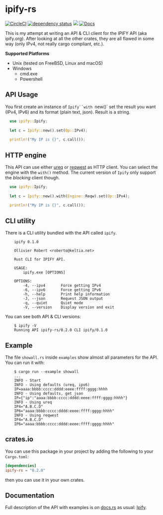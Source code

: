 # ipify-rs

[![CircleCI](https://circleci.com/gh/keltia/ipify-rs/tree/main.svg?style=shield)](https://circleci.com/gh/keltia/ipify-rs/tree/main)
[![dependency status](https://deps.rs/repo/github/keltia/ipify-rs/status.svg)](https://deps.rs/repo/github/keltia/ipify-rs)
[![](https://img.shields.io/crates/v/ipify-rs.svg)](https://crates.io/crates/ipify-rs)
[![Docs](https://docs.rs/ipify-rs/badge.svg)](https://docs.rs/ipify-rs)

This is my attempt at writing an API & CLI client for the IPIFY API (aka ipify.org).  After looking at all the other crates, they are all flawed in some way (only IPv4, not really cargo compliant, etc.).

**Supported Platforms**
* Unix (tested on FreeBSD, Linux and macOS)
* Windows
    * cmd.exe
    * Powershell

## API Usage

You first create an instance of `Ipify``with `new()` set the result you want (IPv4, IPv6) and its format (plain text, json).  Result is a string.

```rs
  use ipify::Ipify;
  
  let c = Ipify::new().set(Op::IPv4);
  
  println!("My IP is {}", c.call());
```

## HTTP engine

This API can use either [ureq] or [reqwest] as HTTP client.  You can select the engine with the `with()` method.  The current version of `Ipify` only support the *blocking* client though.

```rs
  use ipify::Ipify;
  
  let c = Ipify::new().with(Engine::Reqw).set(Op::IPv4);
  
  println!("My IP is {}", c.call());
```

[ureq]: https://docs.rs/crate/ureq/
[reqwest]: https://docs.rs/crate/reqwest/

## CLI utility

There is a CLI utility bundled with the API called `ipify`. 
```
    ipify 0.1.0
    
    Ollivier Robert <roberto@keltia.net>
    
    Rust CLI for IPIFY API.
    
    USAGE:
        ipify.exe [OPTIONS]
    
    OPTIONS:
        -4, --ipv4       Force getting IPv4
        -6, --ipv6       Force getting IPv6
        -h, --help       Print help information
        -J, --json       Request JSON output
        -q, --quiet      Quiet mode
        -V, --version    Display version and exit
```

You can see both API & CLI versions:
```
    $ ipify -V
    Running API ipify-rs/0.2.0 CLI ipify/0.1.0
```

## Example

The file `showall.rs` inside `examples` show almost all parameters for the API. You can run it with:
```
    $ cargo run --example showall
    ...   
    INFO - Start
    INFO - Using defaults (ureq, ipv6)
    IP=aaaa:bbbb:cccc:dddd:eeee:ffff:gggg:hhhh
    INFO - Using defaults, get json
    IP={"ip":"aaaa:bbbb:cccc:dddd:eeee:ffff:gggg:hhhh"}
    INFO - Using ureq
    IP4="A.B.C.D"
    IP6="aaaa:bbbb:cccc:dddd:eeee:ffff:gggg:hhhh"
    INFO - Using reqwest
    IP4="A.B.C.D"
    IP6="aaaa:bbbb:cccc:dddd:eeee:ffff:gggg:hhhh"
```

## crates.io

You can use this package in your project by adding the following
to your `Cargo.toml`:

``` toml
[dependencies]
ipify-rs = "0.2.0"
```
then you can use it in your own crates.

## Documentation

Full description of the API with examples is on [docs.rs] as usual: [Ipify].

[docs.rs]: https://docs.rs/
[Ipify]: https://docs.rs/ipify-rs
